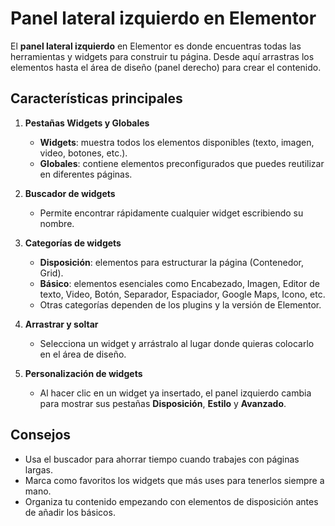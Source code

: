 # Panel lateral izquierdo en Elementor

El **panel lateral izquierdo** en Elementor es donde encuentras todas las herramientas y widgets para construir tu página. Desde aquí arrastras los elementos hasta el área de diseño (panel derecho) para crear el contenido.

## Características principales

1. **Pestañas Widgets y Globales**
   * **Widgets**: muestra todos los elementos disponibles (texto, imagen, video, botones, etc.).
   * **Globales**: contiene elementos preconfigurados que puedes reutilizar en diferentes páginas.

2. **Buscador de widgets**
   * Permite encontrar rápidamente cualquier widget escribiendo su nombre.

3. **Categorías de widgets**
   * **Disposición**: elementos para estructurar la página (Contenedor, Grid).
   * **Básico**: elementos esenciales como Encabezado, Imagen, Editor de texto, Video, Botón, Separador, Espaciador, Google Maps, Icono, etc.
   * Otras categorías dependen de los plugins y la versión de Elementor.

4. **Arrastrar y soltar**
   * Selecciona un widget y arrástralo al lugar donde quieras colocarlo en el área de diseño.

5. **Personalización de widgets**
   * Al hacer clic en un widget ya insertado, el panel izquierdo cambia para mostrar sus pestañas **Disposición**, **Estilo** y **Avanzado**.

## Consejos

* Usa el buscador para ahorrar tiempo cuando trabajes con páginas largas.
* Marca como favoritos los widgets que más uses para tenerlos siempre a mano.
* Organiza tu contenido empezando con elementos de disposición antes de añadir los básicos.

